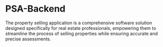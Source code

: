 # PSA-Backend
The property selling application is a comprehensive software solution designed specifically for real estate professionals, empowering them to streamline the process of selling properties while ensuring accurate and precise assessments. 
